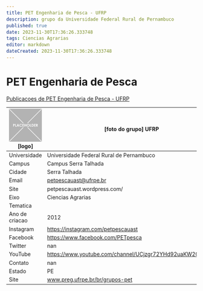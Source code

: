 ```yaml
---
title: PET Engenharia de Pesca - UFRP
description: grupo da Universidade Federal Rural de Pernambuco
published: true
date: 2023-11-30T17:36:26.333748
tags: Ciencias Agrarias
editor: markdown
dateCreated: 2023-11-30T17:36:26.333748
---
```


# PET Engenharia de Pesca

[Publicacoes de PET Engenharia de Pesca - UFRP](/atividade/232PETEngenhariadePescaUFRP/feed.md)

| ![placeholder.png](/placeholder.png) [logo] | [foto do grupo] UFRP         |
| ------------------------------------------- | ------------------------------------------------- |
| Universidade                                | Universidade Federal Rural de Pernambuco      |
| Campus                                      | Campus Serra Talhada            |
| Cidade                                      | Serra Talhada             |
| Email                                       | petpescauast@ufrpe.br             |
| Site                                        | petpescauast.wordpress.com/              |
| Eixo                                        | Ciencias Agrarias              |
| Tematica                                    |           |
| Ano de criacao                              | 2012        |
| Instagram                                   | https://instagram.com/petpescauast         |
| Facebook                                    | https://www.facebook.com/PETpesca          |
| Twitter                                     | nan           |
| YouTube                                     | https://www.youtube.com/channel/UCjzgr72YHd92uaKW2QTVghA           |
| Contato                                     | nan         |
| Estado                                      |  PE            |
| Site                                        | www.preg.ufrpe.br/br/grupos-pet |
